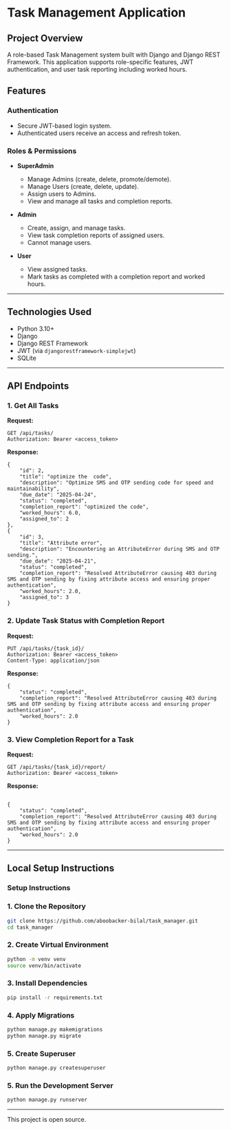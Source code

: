 # Task Management Application

## Project Overview

A role-based Task Management system built with Django and Django REST Framework. This application supports role-specific features, JWT authentication, and user task reporting including worked hours.

## Features

### Authentication
- Secure JWT-based login system.
- Authenticated users receive an access and refresh token.

### Roles & Permissions
- **SuperAdmin**
  - Manage Admins (create, delete, promote/demote).
  - Manage Users (create, delete, update).
  - Assign users to Admins.
  - View and manage all tasks and completion reports.

- **Admin**
  - Create, assign, and manage tasks.
  - View task completion reports of assigned users.
  - Cannot manage users.

- **User**
  - View assigned tasks.
  - Mark tasks as completed with a completion report and worked hours.

---

## Technologies Used

- Python 3.10+
- Django
- Django REST Framework
- JWT (via `djangorestframework-simplejwt`)
- SQLite

---

## API Endpoints

### **1. Get All Tasks**

**Request:**

```
GET /api/tasks/
Authorization: Bearer <access_token>
```

**Response:**

```
{
    "id": 2,
    "title": "optimize the  code",
    "description": "Optimize SMS and OTP sending code for speed and maintainability",
    "due_date": "2025-04-24",
    "status": "completed",
    "completion_report": "optimized the code",
    "worked_hours": 6.0,
    "assigned_to": 2
},
{
    "id": 3,
    "title": "Attribute error",
    "description": "Encountering an AttributeError during SMS and OTP sending.",
    "due_date": "2025-04-21",
    "status": "completed",
    "completion_report": "Resolved AttributeError causing 403 during SMS and OTP sending by fixing attribute access and ensuring proper authentication",
    "worked_hours": 2.0,
    "assigned_to": 3
}
```

### **2. Update Task Status with Completion Report**

**Request:**

```
PUT /api/tasks/{task_id}/
Authorization: Bearer <access_token>
Content-Type: application/json
```

**Response:**

```
{
    "status": "completed",
    "completion_report": "Resolved AttributeError causing 403 during SMS and OTP sending by fixing attribute access and ensuring proper authentication",
    "worked_hours": 2.0
}
```

### **3. View Completion Report for a Task**

**Request:**

```
GET /api/tasks/{task_id}/report/
Authorization: Bearer <access_token>
```

**Response:**

```

{
    "status": "completed",
    "completion_report": "Resolved AttributeError causing 403 during SMS and OTP sending by fixing attribute access and ensuring proper authentication",
    "worked_hours": 2.0
}
```

---

## Local Setup Instructions

### Setup Instructions

### 1. Clone the Repository
```bash
git clone https://github.com/aboobacker-bilal/task_manager.git
cd task_manager
```

### 2. Create Virtual Environment
```bash
python -m venv venv
source venv/bin/activate
```

### 3. Install Dependencies
```bash
pip install -r requirements.txt
```

### 4. Apply Migrations
```bash
python manage.py makemigrations
python manage.py migrate
```

### 5. Create Superuser
```bash
python manage.py createsuperuser
```

### 5. Run the Development Server
```bash
python manage.py runserver
```
---

This project is open source.